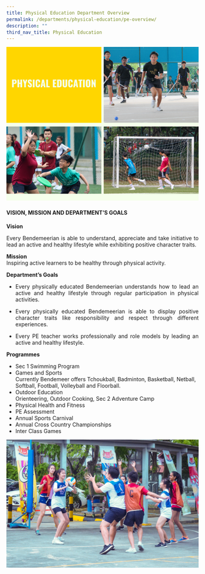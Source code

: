 ```yaml
---
title: Physical Education Department Overview
permalink: /departments/physical-education/pe-overview/
description: ""
third_nav_title: Physical Education
---
```


![Physical Education Department Overview](/images/Departments/PE.png)

#### VISION, MISSION AND DEPARTMENT’S GOALS

**Vision**
<br>
<p style="text-align:justify">Every Bendemeerian is able to understand, appreciate and take initiative to lead an active and healthy lifestyle while exhibiting positive character traits.</p>

**Mission**
<br>
Inspiring active learners to be healthy through physical activity.

**Department’s Goals**
<br>
* <p style="text-align:justify">Every physically educated Bendemeerian understands how to lead an active and healthy lifestyle through regular participation in physical activities.</p>
* <p style="text-align:justify">Every physically educated Bendemeerian is able to display positive character traits like responsibility and respect through different experiences.</p>
* <p style="text-align:justify">Every PE teacher works professionally and role models by leading an active and healthy lifestyle.</p>

**Programmes**

* Sec 1 Swimming Program<br>
* Games and Sports <br>Currently Bendemeer offers Tchoukball, Badminton, Basketball, Netball, Softball, Football, Volleyball and Floorball.<br>
* Outdoor Education <br>Orienteering, Outdoor Cooking, Sec 2 Adventure Camp<br>
* Physical Health and Fitness<br>
* PE Assessment<br>
* Annual Sports Carnival<br>
* Annual Cross Country Championships<br>
* Inter Class Games<br>

![Sports Carnival](/images/Departments/pe-01.jpg)